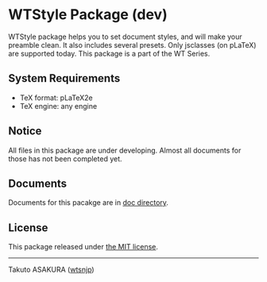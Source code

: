 # WTStyle Package (dev)

WTStyle package helps you to set document styles, and will make your preamble clean. It also includes several presets. Only jsclasses (on pLaTeX) are supported today. This package is a part of the WT Series.

## System Requirements

* TeX format: pLaTeX2e
* TeX engine: any engine

## Notice

All files in this package are under developing. Almost all documents for those has not been completed yet.

## Documents

Documents for this pacakge are in [doc directory](./doc).

## License

This package released under [the MIT license](./LICENSE).

---

Takuto ASAKURA ([wtsnjp](https://twitter.com/wtsnjp))